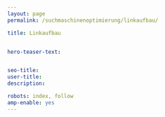 ```yaml
---
layout: page
permalink: /suchmaschinenoptimierung/linkaufbau/

title: Linkaufbau


hero-teaser-text:


seo-title: 
user-title: 
description: 

robots: index, follow
amp-enable: yes
---
```





